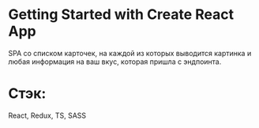 # Getting Started with Create React App

SPA со списком карточек, на каждой из которых выводится картинка и любая информация на ваш вкус, которая пришла с эндпоинта. 
# Стэк:   
React, Redux, TS, SASS   
